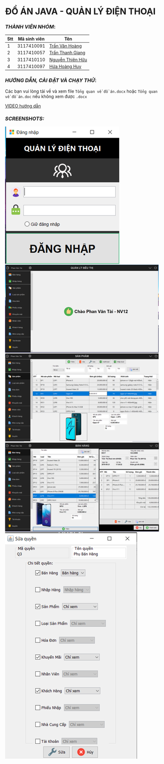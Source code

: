 # ĐỒ ÁN JAVA - QUẢN LÝ ĐIỆN THOẠI

### *THÀNH VIÊN NHÓM*:

Stt | Mã sinh viên | Tên
---- | ---- | ---
1 | 3117410091 | [Trần Văn Hoàng](https://www.facebook.com/profile.php?id=100004848287494)
2 | 3117410057 | [Trần Thanh Giang](https://www.facebook.com/thanhgiang.tran.1276)
3 | 3117410110 | [Nguyễn Thiên Hữu](https://www.facebook.com/thienhuu.nguyen.10420)
4 | 3117410097 | [Hứa Hoàng Huy](https://www.facebook.com/hua.hoanghuy.7)

### *HƯỚNG DẪN, CÀI ĐẶT VÀ CHẠY THỬ*:

Các bạn vui lòng tải về và xem file `Tổng quan về đồ án.docx` hoặc `Tổng quan về đồ án.doc` nếu không xem được `.docx`

[VIDEO hướng dẫn](https://www.loom.com/share/4993ded95b9f4a1abc8af7704516057b)

### *SCREENSHOTS:*
![Login](screenshots/login.png)
![Main](screenshots/main.png)
![Products](screenshots/products.png)
![Sell](screenshots/sell.png)
![Phan quyen](screenshots/phanquyen.png)
 
<!--stackedit_data:
eyJoaXN0b3J5IjpbODU0NzMwMzE3LDE4MjgyMjM5NjMsLTQ2Nj
g0MjA2LC0zODY5MDg0OTEsLTMwNjYyNzNdfQ==
-->
